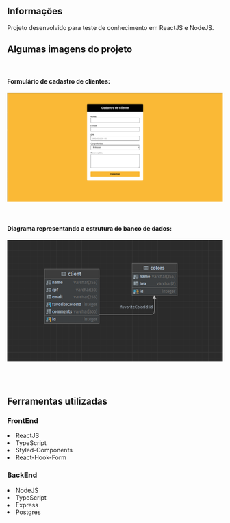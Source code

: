 ## Informações

Projeto desenvolvido para teste de conhecimento em ReactJS e NodeJS.

## Algumas imagens do projeto

<br/>

#### Formulário de cadastro de clientes:

![PFormulário](prints/formulario.png)

<br/>

#### Diagrama representando a estrutura do banco de dados:

![Diagrama do Banco de Dados](prints/diagrama_db.png)

<br/>
<br/>

## Ferramentas utilizadas

### FrontEnd

<li>ReactJS</li>
<li>TypeScript</li>
<li>Styled-Components</li>
<li>React-Hook-Form</li>

### BackEnd

<li>NodeJS</li>
<li>TypeScript</li>
<li>Express</li>
<li>Postgres</li>
